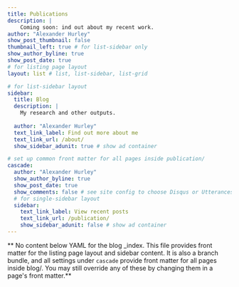 ```yaml
---
title: Publications
description: |
    Coming soon: ind out about my recent work.
author: "Alexander Hurley"
show_post_thumbnail: false
thumbnail_left: true # for list-sidebar only
show_author_byline: true
show_post_date: true
# for listing page layout
layout: list # list, list-sidebar, list-grid

# for list-sidebar layout
sidebar: 
  title: Blog
  description: |
    My research and other outputs.
    
  author: "Alexander Hurley"
  text_link_label: Find out more about me
  text_link_url: /about/
  show_sidebar_adunit: true # show ad container

# set up common front matter for all pages inside publication/
cascade:
  author: "Alexander Hurley"
  show_author_byline: true
  show_post_date: true
  show_comments: false # see site config to choose Disqus or Utterances
  # for single-sidebar layout
  sidebar:
    text_link_label: View recent posts
    text_link_url: /publication/
    show_sidebar_adunit: false # show ad container
---
```


** No content below YAML for the blog _index. This file provides front matter for the listing page layout and sidebar content. It is also a branch bundle, and all settings under `cascade` provide front matter for all pages inside blog/. You may still override any of these by changing them in a page's front matter.**
